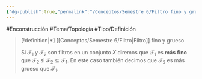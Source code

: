 ```yaml
---
{"dg-publish":true,"permalink":"/Conceptos/Semestre 6/Filtro fino y grueso/"}
---
```


#Enconstrucción
#Tema/Topología  #Tipo/Definición 
 
> [!definition|*] [[Conceptos/Semestre 6/Filtro\|Filtro]] fino y grueso
> 
> Si ${} \mathcal{F}_{1} {}$ y ${} \mathcal{F}_{2} {}$ son filtros en un conjunto ${} X {}$ diremos que ${} \mathcal{F}_{1} {}$ es **más fino** que ${} \mathcal{F}_{2} {}$ si ${} \mathcal{F}_{2}\subseteq \mathcal{F}_{1} {}$.
> En este caso también decimos que ${} \mathcal{F}_{2} {}$ es más grueso que ${} \mathcal{F}_{1} {}$.